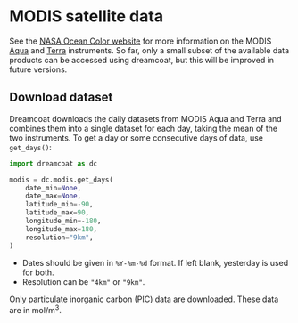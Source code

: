 # MODIS satellite data

See the [NASA Ocean Color website](https://oceancolor.gsfc.nasa.gov/) for more information on the MODIS [Aqua](https://oceancolor.gsfc.nasa.gov/data/aqua/) and [Terra](https://oceancolor.gsfc.nasa.gov/data/terra/) instruments.  So far, only a small subset of the available data products can be accessed using dreamcoat, but this will be improved in future versions.  

## Download dataset

Dreamcoat downloads the daily datasets from MODIS Aqua and Terra and combines them into a single dataset for each day, taking the mean of the two instruments.  To get a day or some consecutive days of data, use `get_days()`:

```python
import dreamcoat as dc

modis = dc.modis.get_days(
    date_min=None,
    date_max=None,
    latitude_min=-90,
    latitude_max=90,
    longitude_min=-180,
    longitude_max=180,
    resolution="9km",
)
```

  * Dates should be given in `%Y-%m-%d` format.  If left blank, yesterday is used for both.
  * Resolution can be `"4km"` or `"9km"`.

Only particulate inorganic carbon (PIC) data are downloaded.  These data are in mol/m<sup>3</sup>.
